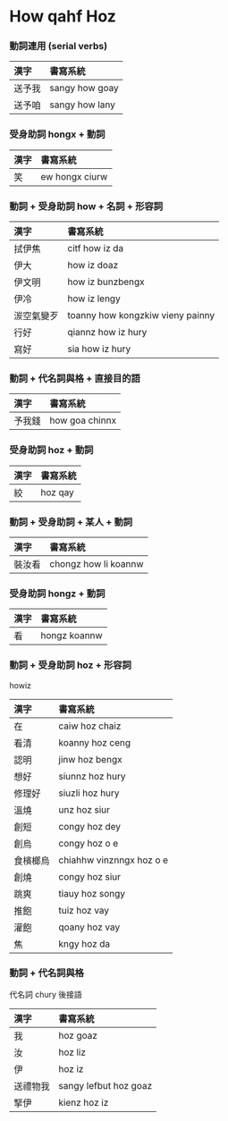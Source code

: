 # How qahf Hoz

### 動詞連用 (serial verbs)

| 漢字 | 書寫系統 |
| :--- | :--- |
| 送予我 | sangy how goay |
| 送予咱 | sangy how lany |

### 受身助詞 hongx + 動詞

| 漢字 | 書寫系統 |
| :--- | :--- |
| 笑 | ew hongx ciurw |

### 動詞 + 受身助詞 how + 名詞 + 形容詞

| 漢字 | 書寫系統 |
| :--- | :--- |
| 拭伊焦 | citf how iz da |
| 伊大 | how iz doaz |
| 伊文明 | how iz bunzbengx |
| 伊冷 | how iz lengy |
| 湠空氣變歹 | toanny how kongzkiw vieny painny |
| 行好 | qiannz how iz hury |
| 寫好 | sia how iz hury |

### 動詞 + 代名詞與格 + 直接目的語

| 漢字 | 書寫系統 |
| :--- | :--- |
| 予我錢 | how goa chinnx |

### 受身助詞 hoz + 動詞

| 漢字 | 書寫系統 |
| :--- | :--- |
| 絞 | hoz qay |

### 動詞 + 受身助詞 + 某人 + 動詞

| 漢字 | 書寫系統 |
| :--- | :--- |
| 裝汝看 | chongz how li koannw |

### 受身助詞 hongz + 動詞

| 漢字 | 書寫系統 |
| :--- | :--- |
| 看 | hongz koannw |

### 動詞 + 受身助詞 hoz + 形容詞

howiz

| 漢字 | 書寫系統 |
| :--- | :--- |
| 在 | caiw hoz chaiz |
| 看清 | koanny hoz ceng |
| 認明 | jinw hoz bengx |
| 想好 | siunnz hoz hury |
| 修理好 | siuzli hoz hury |
| 溫燒 | unz hoz siur |
| 創短 | congy hoz dey |
| 創烏 | congy hoz o e |
| 食檳榔烏 | chiahhw vinznngx hoz o e |
| 創燒 | congy hoz siur |
| 跳爽 | tiauy hoz songy |
| 推飽 | tuiz hoz vay |
| 灌飽 | qoany hoz vay |
| 焦 | kngy hoz da |

### 動詞 + 代名詞與格

代名詞 chury 後接語

| 漢字 | 書寫系統 |
| :--- | :--- |
| 我 | hoz goaz |
| 汝 | hoz liz |
| 伊 | hoz iz |
| 送禮物我 | sangy lefbut hoz goaz |
| 掔伊 | kienz hoz iz |
